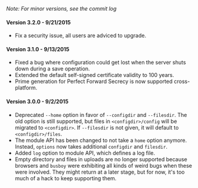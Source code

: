 *Note: For minor versions, see the commit log*

#### Version 3.2.0 - 9/21/2015

- Fix a security issue, all users are adviced to upgrade.

#### Version 3.1.0 - 9/13/2015

- Fixed a bug where configuration could get lost when the server shuts down during a save operation.
- Extended the default self-signed certificate validity to 100 years.
- Prime generation for Perfect Forward Secrecy is now supported cross-platform.

#### Version 3.0.0 - 9/2/2015

- Deprecated `--home` option in favor of `--configdir` and `--filesdir`. The old option is still supported, but files in `<configdir>/config` will be migrated to `<configdir>`. If `--filesdir` is not given, it will default to `<configdir>/files`.
- The module API has been changed to not take a `home` option anymore. Instead, `options` now takes additional `configdir` and `filesdir`.
- Added `log` option to module API, which defines a log file.
- Empty directory and files in uploads are no longer supported because browsers and `busboy` were exhibiting all kinds of weird bugs when these were involved. They might return at a later stage, but for now, it's too much of a hack to keep supporting them.
